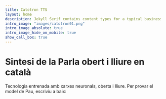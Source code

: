 ```yaml
---
title: Catotron TTS
layout: home
description: Jekyll Serif contains content types for a typical business website. The theme is fully responsive, blazing fast and artfully illustrated.
intro_image: "images/catotron01.png"
intro_image_absolute: true
intro_image_hide_on_mobile: true
show_call_box: true
---
```


# Sintesi de la Parla obert i lliure en català

Tecnologia entrenada amb xarxes neuronals, oberta i lliure. Per provar el model de Pau, escriviu a baix:
